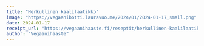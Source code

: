 ```yaml
---
title: "Herkullinen kaalilaatikko"
image: "https://vegaanibotti.lauravuo.me/2024/01/2024-01-17_small.png"
date: 2024-01-17
receipt_url: "https://vegaanihaaste.fi/reseptit/herkullinen-kaalilaatikko"
author: "Vegaanihaaste"
---
```

